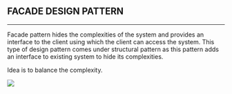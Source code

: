 ## FACADE DESIGN PATTERN 
___

Facade pattern hides the complexities of the system and provides an interface to the client using which the client can access the system. This type of design pattern comes under structural pattern as this pattern adds an interface to existing system to hide its complexities.

Idea is to balance the complexity.

![](https://external-content.duckduckgo.com/iu/?u=https%3A%2F%2Ftse2.mm.bing.net%2Fth%3Fid%3DOIP.SMEmV2AIBB9EE_s8nSB49wHaFP%26pid%3DApi&f=1)


